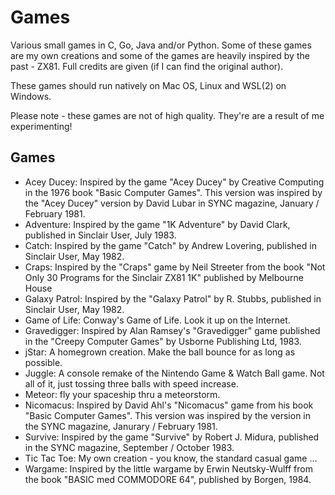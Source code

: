 # Games

Various small games in C, Go, Java and/or Python. Some of these games are my own creations and some of the games are heavily
inspired by the past - ZX81.
Full credits are given (if I can find the original author).

These games should run natively on Mac OS, Linux and WSL(2) on Windows.

Please note - these games are not of high quality. They're are a result of me experimenting!

## Games

* Acey Ducey: Inspired by the game "Acey Ducey" by Creative Computing in the 1976 book "Basic Computer Games". This version was inspired by the "Acey Ducey" version by David Lubar in SYNC magazine, January / February 1981.
* Adventure: Inspired by the game "1K Adventure" by David Clark, published in Sinclair User, July 1983.
* Catch: Inspired by the game "Catch" by Andrew Lovering, published in Sinclair User, May 1982.
* Craps: Inspired by the "Craps" game by Neil Streeter from the book "Not Only 30 Programs for the Sinclair ZX81 1K" published by Melbourne House
* Galaxy Patrol: Inspired by the "Galaxy Patrol" by R. Stubbs, published in Sinclair User, May 1982.
* Game of Life: Conway's Game of Life. Look it up on the Internet.
* Gravedigger: Inspired by Alan Ramsey's "Gravedigger" game published in the "Creepy Computer Games" by Usborne Publishing Ltd, 1983.
* jStar: A homegrown creation. Make the ball bounce for as long as possible.
* Juggle: A console remake of the Nintendo Game & Watch Ball game. Not all of it, just tossing three balls with speed increase.
* Meteor: fly your spaceship thru a meteorstorm.
* Nicomacus: Inspired by David Ahl's "Nicomacus" game from his book "Basic Computer Games". This version was inspired by the version in the SYNC magazine, Janurary / February 1981.
* Survive: Inspired by the game "Survive" by Robert J. Midura, published in the SYNC magazine, September / October 1983.
* Tic Tac Toe: My own creation - you know, the standard casual game ...
* Wargame: Inspired by the little wargame by Erwin Neutsky-Wulff from the book "BASIC med COMMODORE 64", published by Borgen, 1984.


